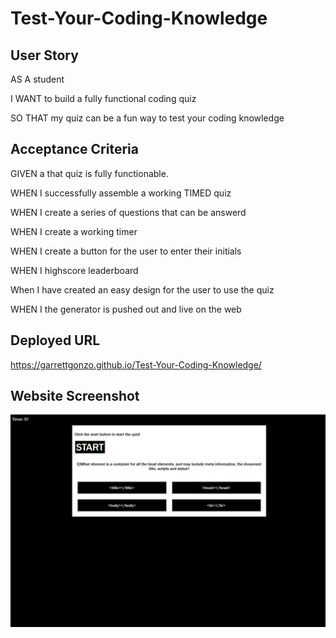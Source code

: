 # Test-Your-Coding-Knowledge

## User Story

AS A student

I WANT to build a fully functional coding quiz

SO THAT my quiz can be a fun way to test your coding knowledge

## Acceptance Criteria

GIVEN a that quiz is fully functionable. 

WHEN I successfully assemble a working TIMED quiz

WHEN I create a series of questions that can be answerd 

WHEN I create a working timer

WHEN I create a button for the user to enter their initials

WHEN I highscore leaderboard

When I have created an easy design for the user to use the quiz

WHEN I the generator is pushed out and live on the web

## Deployed URL 

https://garrettgonzo.github.io/Test-Your-Coding-Knowledge/

## Website Screenshot

![Test-Your-Coding-Knowledge-Screenshot](<Screenshot (1145).png>)